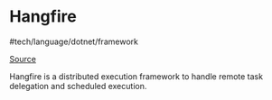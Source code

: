 # Hangfire
 #tech/language/dotnet/framework

[Source](https://github.com/HangfireIO/Hangfire)

Hangfire is a distributed execution framework to handle remote task delegation and scheduled execution.
